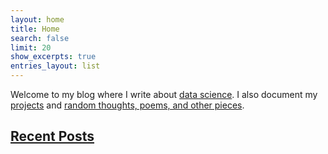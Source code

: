 ```yaml
---
layout: home
title: Home
search: false
limit: 20
show_excerpts: true
entries_layout: list
---
```


Welcome to my blog where I write about [data science](https://bakerwho.github.io/top/datascience). I also document my [projects](https://bakerwho.github.io/top/projects) and [random thoughts, poems, and other pieces](https://bakerwho.github.io/top/datascience).

<h2><u>Recent Posts</h2></u>

